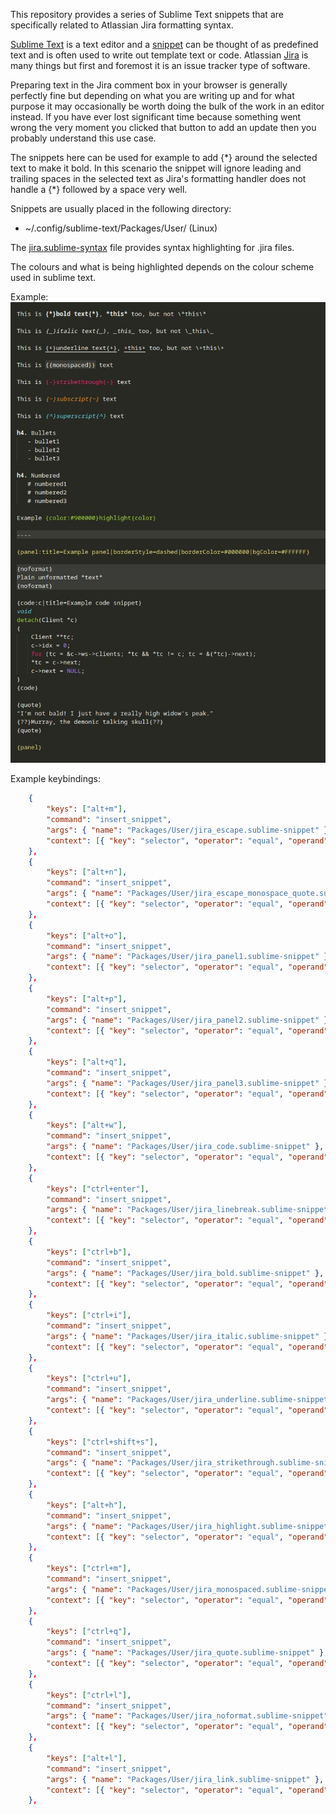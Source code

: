 This repository provides a series of Sublime Text snippets that are specifically related to
Atlassian Jira formatting syntax.

[Sublime Text](https://www.sublimetext.com/) is a text editor and a
[snippet](https://sublime-text-unofficial-documentation.readthedocs.io/en/sublime-text-2/extensibility/snippets.html)
can be thought of as predefined text and is often used to write out template text or code. Atlassian
[Jira](https://www.atlassian.com/software/jira) is many things but first and foremost it is an issue
tracker type of software.

Preparing text in the Jira comment box in your browser is generally perfectly fine but depending on
what you are writing up and for what purpose it may occasionally be worth doing the bulk of the work
in an editor instead. If you have ever lost significant time because something went wrong the very
moment you clicked that button to add an update then you probably understand this use case.

The snippets here can be used for example to add \{\*\} around the selected text to make it bold.
In this scenario the snippet will ignore leading and trailing spaces in the selected text as Jira's
formatting handler does not handle a \{\*\} followed by a space very well.

Snippets are usually placed in the following directory:
   - \~/.config/sublime-text/Packages/User/ (Linux)

The [jira.sublime-syntax](https://github.com/bakkeby/sublime-text-jira-snippets/blob/master/User/jira.sublime-syntax)
file provides syntax highlighting for .jira files.

The colours and what is being highlighted depends on the colour scheme used in sublime text.

Example:
![sample.jpg](sample.jpg)


Example keybindings:

```json
	{
		"keys": ["alt+m"],
		"command": "insert_snippet",
		"args": { "name": "Packages/User/jira_escape.sublime-snippet" },
		"context": [{ "key": "selector", "operator": "equal", "operand": "text.jira" }]
	},
	{
		"keys": ["alt+n"],
		"command": "insert_snippet",
		"args": { "name": "Packages/User/jira_escape_monospace_quote.sublime-snippet" },
		"context": [{ "key": "selector", "operator": "equal", "operand": "text.jira" }]
	},
	{
		"keys": ["alt+o"],
		"command": "insert_snippet",
		"args": { "name": "Packages/User/jira_panel1.sublime-snippet" },
		"context": [{ "key": "selector", "operator": "equal", "operand": "text.jira" }]
	},
	{
		"keys": ["alt+p"],
		"command": "insert_snippet",
		"args": { "name": "Packages/User/jira_panel2.sublime-snippet" },
		"context": [{ "key": "selector", "operator": "equal", "operand": "text.jira" }]
	},
	{
		"keys": ["alt+q"],
		"command": "insert_snippet",
		"args": { "name": "Packages/User/jira_panel3.sublime-snippet" },
		"context": [{ "key": "selector", "operator": "equal", "operand": "text.jira" }]
	},
	{
		"keys": ["alt+w"],
		"command": "insert_snippet",
		"args": { "name": "Packages/User/jira_code.sublime-snippet" },
		"context": [{ "key": "selector", "operator": "equal", "operand": "text.jira" }]
	},
	{
		"keys": ["ctrl+enter"],
		"command": "insert_snippet",
		"args": { "name": "Packages/User/jira_linebreak.sublime-snippet" },
		"context": [{ "key": "selector", "operator": "equal", "operand": "text.jira" }]
	},
	{
		"keys": ["ctrl+b"],
		"command": "insert_snippet",
		"args": { "name": "Packages/User/jira_bold.sublime-snippet" },
		"context": [{ "key": "selector", "operator": "equal", "operand": "text.jira" }]
	},
	{
		"keys": ["ctrl+i"],
		"command": "insert_snippet",
		"args": { "name": "Packages/User/jira_italic.sublime-snippet" },
		"context": [{ "key": "selector", "operator": "equal", "operand": "text.jira" }]
	},
	{
		"keys": ["ctrl+u"],
		"command": "insert_snippet",
		"args": { "name": "Packages/User/jira_underline.sublime-snippet" },
		"context": [{ "key": "selector", "operator": "equal", "operand": "text.jira" }]
	},
	{
		"keys": ["ctrl+shift+s"],
		"command": "insert_snippet",
		"args": { "name": "Packages/User/jira_strikethrough.sublime-snippet" },
		"context": [{ "key": "selector", "operator": "equal", "operand": "text.jira" }]
	},
	{
		"keys": ["alt+h"],
		"command": "insert_snippet",
		"args": { "name": "Packages/User/jira_highlight.sublime-snippet" },
		"context": [{ "key": "selector", "operator": "equal", "operand": "text.jira" }]
	},
	{
		"keys": ["ctrl+m"],
		"command": "insert_snippet",
		"args": { "name": "Packages/User/jira_monospaced.sublime-snippet" },
		"context": [{ "key": "selector", "operator": "equal", "operand": "text.jira" }]
	},
	{
		"keys": ["ctrl+q"],
		"command": "insert_snippet",
		"args": { "name": "Packages/User/jira_quote.sublime-snippet" },
		"context": [{ "key": "selector", "operator": "equal", "operand": "text.jira" }]
	},
	{
		"keys": ["ctrl+l"],
		"command": "insert_snippet",
		"args": { "name": "Packages/User/jira_noformat.sublime-snippet" },
		"context": [{ "key": "selector", "operator": "equal", "operand": "text.jira" }]
	},
	{
		"keys": ["alt+l"],
		"command": "insert_snippet",
		"args": { "name": "Packages/User/jira_link.sublime-snippet" },
		"context": [{ "key": "selector", "operator": "equal", "operand": "text.jira" }]
	},
```

